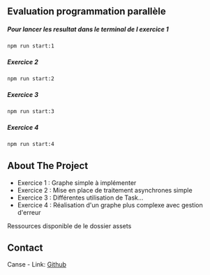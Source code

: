 ## Evaluation programmation parallèle


##### Pour lancer les resultat dans le terminal de l exercice 1
```bash
npm run start:1
```

##### Exercice 2
```bash
npm run start:2
```

##### Exercice 3
```bash
npm run start:3
```

##### Exercice 4
```bash
npm run start:4
```

## About The Project

- Exercice 1 : Graphe simple à implémenter
- Exercice 2 : Mise en place de traitement asynchrones simple
- Exercice 3 : Différentes utilisation de Task...
- Exercice 4 : Réalisation d'un graphe plus complexe avec gestion d'erreur

Ressources disponible de le dossier assets

## Contact

Canse - Link: [Github](https://github.com/CanseFr)
